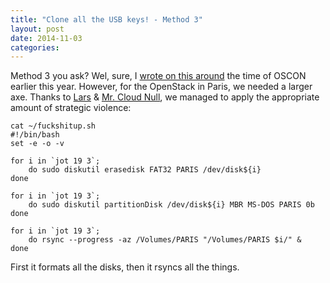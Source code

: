 ```yaml
---
title: "Clone all the USB keys! - Method 3"
layout: post
date: 2014-11-03
categories: 
---
```


Method 3 you ask? Wel, sure, I [wrote on this around](http://openstack.prov12n.com/usb-key-duplication-on-osx-on-the-cheap/) the time of OSCON earlier this year. However, for the OpenStack in Paris, we needed a larger axe. Thanks to [Lars](https://twitter.com/larsbutler) & [Mr. Cloud Null](https://github.com/cloudnull), we managed to apply the appropriate amount of strategic violence:

```
cat ~/fuckshitup.sh
#!/bin/bash
set -e -o -v

for i in `jot 19 3`;
    do sudo diskutil erasedisk FAT32 PARIS /dev/disk${i}
done

for i in `jot 19 3`;
    do sudo diskutil partitionDisk /dev/disk${i} MBR MS-DOS PARIS 0b
done

for i in `jot 19 3`;
    do rsync --progress -az /Volumes/PARIS "/Volumes/PARIS $i/" &
done
```

First it formats all the disks, then it rsyncs all the things.
